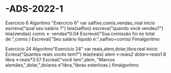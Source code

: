 # -ADS-2022-1

Exercicio 6
Algoritmo "Exercicio 6"
var
salfixo,comis,vendas,:real
inicio
escreva("qual seu salário ?")
leia(salfixo)
escreva("quando você vendeu?")
leia(vendas)
comis <- vendas*0.04
Escreval("Sua comissão foi no total de:",comis )
Escreval("Seu salário líquido é:",salfixo+comis)
Fimalgoritmo





Exercício 24
Algoritmo"Exercício 24"
var
reais,alem,dolar,libra:real
inicio
Ecreva("Quantos reais vocês tem?")
leia(reais)
alem <-reais*2
dolar<-reais*1.8
libra <-reais*3.57
Escreal("você tem",alem, "Marcos alemães,",dolar,",dolares e"libra,"libras esterlinas.)
fimalgoritmo


